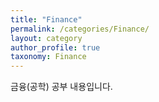 ```yaml
---
title: "Finance"
permalink: /categories/Finance/
layout: category
author_profile: true
taxonomy: Finance
---
```








 금융(공학) 공부 내용입니다.

